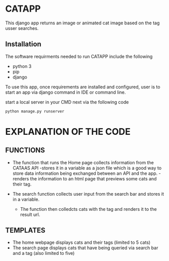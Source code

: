 # CATAPP

This django app returns an image or animated cat image based on the tag usser searches.

## Installation

The software requirments needed to run CATAPP include the following
+ python 3 
+ pip 
+ django

To use this app, once requirements are installed and configured, user is to start an app via django command in IDE or command line.

start a local server in your CMD next via the following code

```bash
python manage.py runserver
```

# EXPLANATION OF THE CODE 

## FUNCTIONS

+ The function that runs the Home page collects information from the CATAAS API
  -stores it in a variable as a json file which is a good way to store data information being exchanged between an API and the app.
  -renders the information to an html page that previews some cats and their tag.
  
+ The search function collects user input from the search bar and stores it in a variable.
  - The function then colledcts cats with the tag and renders it to the result url.
  
## TEMPLATES 

+ The home webpage displays cats and their tags (limited to 5 cats) 
+ The search page displays cats that have being queried via search bar and a tag (also limited to five)
